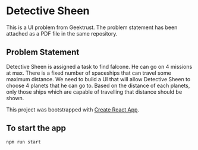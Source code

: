 # Detective Sheen

This is a UI problem from Geektrust. The problem statement has been attached as a PDF file in the same repository.

## Problem Statement

Detective Sheen is assigned a task to find falcone. He can go on 4 missions at max. There is a fixed number of
spaceships that can travel some maximum distance. We need to build a UI that will allow Detective Sheen to choose
4 planets that he can go to. Based on the distance of each planets, only those ships which are capable of travelling
that distance should be shown.

This project was bootstrapped with [Create React App](https://github.com/facebook/create-react-app).

## To start the app

`npm run start`